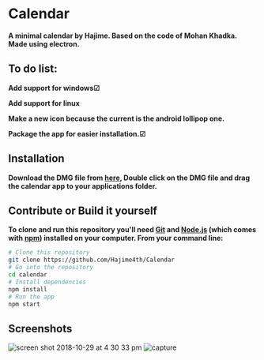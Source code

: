 # Calendar

**A minimal calendar by Hajime. Based on the code of Mohan Khadka. Made using electron.**

## To do list: 
**Add support for windows☑**

**Add support for linux**

**Make a new icon because the current is the android lollipop one.**

**Package the app for easier installation.☑**

## Installation

**Download the DMG file from [here](https://github.com/Hajime4th/Calendar/releases), Double click on the DMG file and drag the calendar app to your applications folder.**

## Contribute or Build it yourself

**To clone and run this repository you'll need [Git](https://git-scm.com) and [Node.js](https://nodejs.org/en/download/) (which comes with [npm](http://npmjs.com)) installed on your computer. From your command line:**

```bash
# Clone this repository
git clone https://github.com/Hajime4th/Calendar
# Go into the repository
cd calendar
# Install dependencies
npm install
# Run the app
npm start
```
           

## Screenshots


![screen shot 2018-10-29 at 4 30 33 pm](https://user-images.githubusercontent.com/42915482/47656576-03cbcd00-db98-11e8-8de1-22a32489f2c8.png)
![capture](https://user-images.githubusercontent.com/42915482/47643292-b8072c80-db73-11e8-9af9-f9b988c5fac7.PNG)
